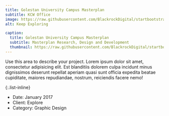 ```yaml
---
title: Golestan University Campus Masterplan
subtitle: KCW Office
image: https://raw.githubusercontent.com/BlackrockDigital/startbootstrap-agency/master/src/assets/img/portfolio/02-full.jpg
alt: Keep Exploring

caption:
  title: Golestan University Campus Masterplan
  subtitle: Masterplan Research, Design and Development
  thumbnail: https://raw.githubusercontent.com/BlackrockDigital/startbootstrap-agency/master/src/assets/img/portfolio/02-thumbnail.jpg
---
```


Use this area to describe your project. Lorem ipsum dolor sit amet, consectetur adipisicing elit. Est blanditiis dolorem culpa incidunt minus dignissimos deserunt repellat aperiam quasi sunt officia expedita beatae cupiditate, maiores repudiandae, nostrum, reiciendis facere nemo!

{:.list-inline}

- Date: January 2017
- Client: Explore
- Category: Graphic Design
